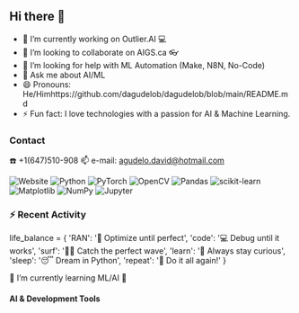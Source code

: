 ## Hi there 👋


- 🔭 I’m currently working on Outlier.AI :computer: 
- 👯 I’m looking to collaborate on AIGS.ca :eyeglasses:
- 🤔 I’m looking for help with ML Automation (Make, N8N, No-Code)
- 💬 Ask me about AI/ML
- 😄 Pronouns: He/Himhttps://github.com/dagudelob/dagudelob/blob/main/README.md
- ⚡ Fun fact: I love technologies with a passion for AI & Machine Learning. 


### Contact 
:phone: +1(647)510-908
📫 e-mail: agudelo.david@hotmail.com

![Website](https://img.shields.io/website?url=https%3A%2F%2Fwww.linkedin.com%2Fin%2Fagudelodavid%2F)
![Python](https://img.shields.io/badge/-Python-3776AB?style=flat&logo=Python&logoColor=white)
![PyTorch](https://img.shields.io/badge/-PyTorch-EE4C2C?style=flat&logo=PyTorch&logoColor=white)
![OpenCV](https://img.shields.io/badge/-OpenCV-5C3EE8?style=flat&logo=OpenCV&logoColor=white)
![Pandas](https://img.shields.io/badge/-Pandas-150458?style=flat&logo=pandas&logoColor=white)
![scikit-learn](https://img.shields.io/badge/-scikit%20learn-F7931E?style=flat&logo=scikit-learn&logoColor=white)
![Matplotlib](https://img.shields.io/badge/-Matplotlib-11557c?style=flat&logo=Python&logoColor=white)
![NumPy](https://img.shields.io/badge/-NumPy-013243?style=flat&logo=numpy&logoColor=white)
![Jupyter](https://img.shields.io/badge/-Jupyter-F37626?style=flat&logo=Jupyter&logoColor=white)

### :zap: Recent Activity
<!--RECENT_ACTIVITY:start--> 
<!--RECENT_ACTIVITY:Last_update--> 

 
life_balance = {
   'RAN': '📡 Optimize until perfect',
   'code': '💻 Debug until it works',
   'surf': '🏄‍♂️ Catch the perfect wave',
   'learn': '🧠 Always stay curious',
   'sleep': '😴 Dream in Python',
   'repeat': '🔄 Do it all again!'
   }

🌱 I’m currently learning ML/AI :pencil: 
#### AI & Development Tools
